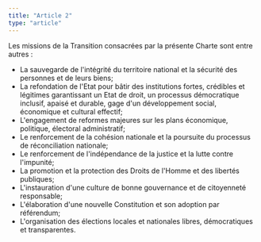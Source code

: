 ```yaml
---
title: "Article 2"
type: "article"
---
```




Les missions de la Transition consacrées par la présente Charte sont entre autres :

- La sauvegarde de l'intégrité du territoire national et la sécurité des personnes et de leurs biens;
- La refondation de l'Etat pour bâtir des institutions fortes, crédibles et légitimes garantissant un Etat de droit, un processus démocratique inclusif, apaisé et durable, gage d'un développement social, économique et cultural effectif;
- L'engagement de reformes majeures sur les plans économique, politique, électoral administratif;
- Le renforcement de la cohésion nationale et la poursuite du processus de réconciliation nationale;
- Le renforcement de l'indépendance de la justice et la lutte contre l'impunité;
- La promotion et la protection des Droits de l'Homme et des libertés publiques;
- L'instauration d'une culture de bonne gouvernance et de citoyenneté responsable;
- L'élaboration d'une nouvelle Constitution et son adoption par référendum;
- L'organisation des élections locales et nationales libres, démocratiques et transparentes.

